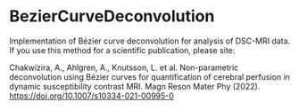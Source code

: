 # BezierCurveDeconvolution
Implementation of Bézier curve deconvolution for analysis of DSC-MRI data.
If you use this method for a scientific publication, please site:

Chakwizira, A., Ahlgren, A., Knutsson, L. et al. Non-parametric deconvolution using Bézier curves for quantification of cerebral perfusion in dynamic susceptibility contrast MRI. Magn Reson Mater Phy (2022). https://doi.org/10.1007/s10334-021-00995-0

